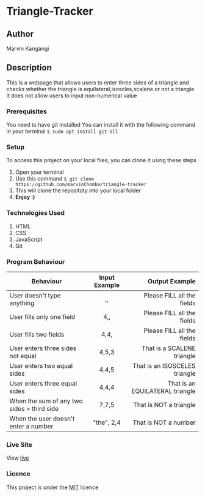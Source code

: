 # Triangle-Tracker

## Author
Marvin Kangangi

## Description
This is a webpage that allows users to enter three sides of a triangle and checks whether the triangle is equilateral,isoscles,scalene or not a triangle
It does not allow users to input non-numerical value
### Prerequisites
You need to have git installed
You can install it with the following command in your terminal
`$ sudo apt install git-all`
### Setup
To access this project on your local files, you can clone it using these steps
1. Open your terminal
1. Use this command `$ git clone https://github.com/marvinChomba/triangle-tracker`
1. This will clone the repositoty into your local folder
1. __Enjoy :)__
### Technologies Used
1. HTML
1. CSS
1. JavaScript
1. Git

### Program Behaviour
| Behaviour                         |  Input Example |  Output  Example                 |
|----------                                          |:-------------: |------:                           |
| User doesn't type anything                   | ,,          | Please FILL all the fields  |
| User fills only one field                     | 4,,          | Please FILL all the fields  |
| User fills two fields                    | 4,4,         | Please FILL all the fields |
| User enters three sides not equal             | 4,5,3          | That is a SCALENE triangle       |
| User enters two equal sides                     | 4,4,5          | That is an ISOSCELES triangle  |
| User enters three equal sides                         | 4,4,4          | That is an EQUILATERAL triangle    |
| When the sum of any two sides > third side         | 7,7,5          | That is NOT a triangle |
| When the user doesn't enter a number| "the", 2,4   | That is NOT a number|

### Live Site
View [live](https://marvinchomba.github.io/triangle-tracker/)

### Licence
This project is under the [MIT](https://github.com/marvinChomba/triangle-tracker/blob/master/LICENSE) licence
